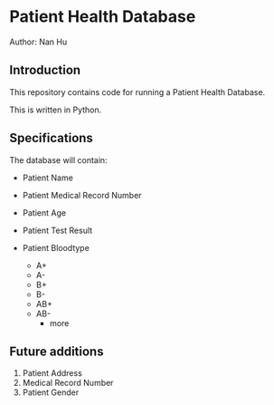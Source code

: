 # Patient Health Database

Author: Nan Hu

## Introduction
This repository contains code for running a Patient Health Database.

This is written in Python.

## Specifications
The database will contain:
* Patient Name
* Patient Medical Record Number
* Patient Age
* Patient Test Result


* Patient Bloodtype
	- A+
 	- A-
 	- B+
 	- B-
 	- AB+
 	- AB-
 		* more

 ## Future additions
 1. Patient Address
 2. Medical Record Number
 3. Patient Gender
